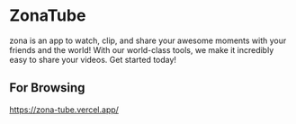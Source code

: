 # ZonaTube

zona is an app to watch, clip, and share your awesome moments with your friends and the world! With our world-class tools, we make it incredibly easy to share your videos. Get started today!

## For Browsing

https://zona-tube.vercel.app/
